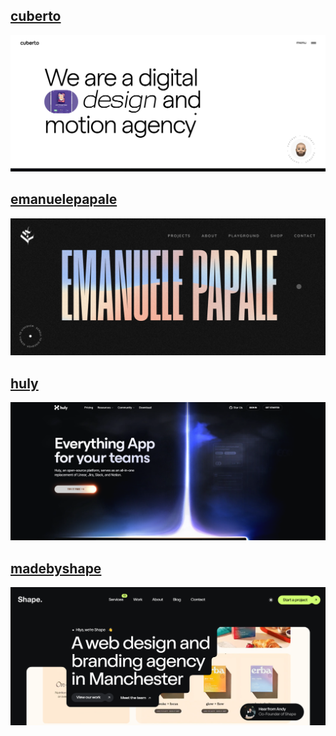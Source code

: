 ## [cuberto](https://cuberto.com/)
![Screenshot](images/cuberto.png)

## [emanuelepapale](https://www.emanuelepapale.com/)
![Screenshot](images/emanuelepapale.png)

## [huly](https://huly.io/)
![Screenshot](images/huly.png)

## [madebyshape](https://madebyshape.co.uk/)
![Screenshot](images/madebyshape.png)

